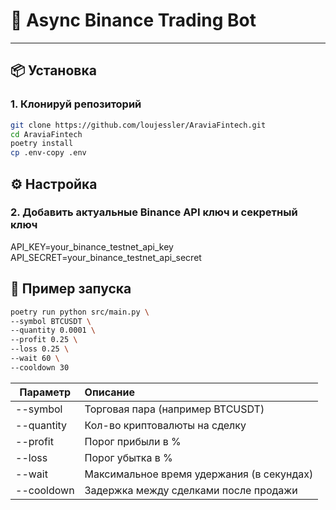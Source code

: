# 🧠 Async Binance Trading Bot

---

## 📦 Установка

### 1. Клонируй репозиторий

```bash
git clone https://github.com/loujessler/AraviaFintech.git
cd AraviaFintech
poetry install
cp .env-copy .env
```
## ⚙️ Настройка

### 2. Добавить актуальные Binance API ключ и секретный ключ
API_KEY=your_binance_testnet_api_key
API_SECRET=your_binance_testnet_api_secret

## 🧪 Пример запуска
```bash
poetry run python src/main.py \
--symbol BTCUSDT \
--quantity 0.0001 \
--profit 0.25 \
--loss 0.25 \
--wait 60 \
--cooldown 30
```

| Параметр     | Описание                                  |
|--------------|:------------------------------------------|
| --symbol     | Торговая пара (например BTCUSDT)          |
| --quantity   | Кол-во криптовалюты на сделку             |
| --profit     | Порог прибыли в %                         |
| --loss       | Порог убытка в %                          |
| --wait       | Максимальное время удержания (в секундах) |
| --cooldown   | Задержка между сделками после продажи     |